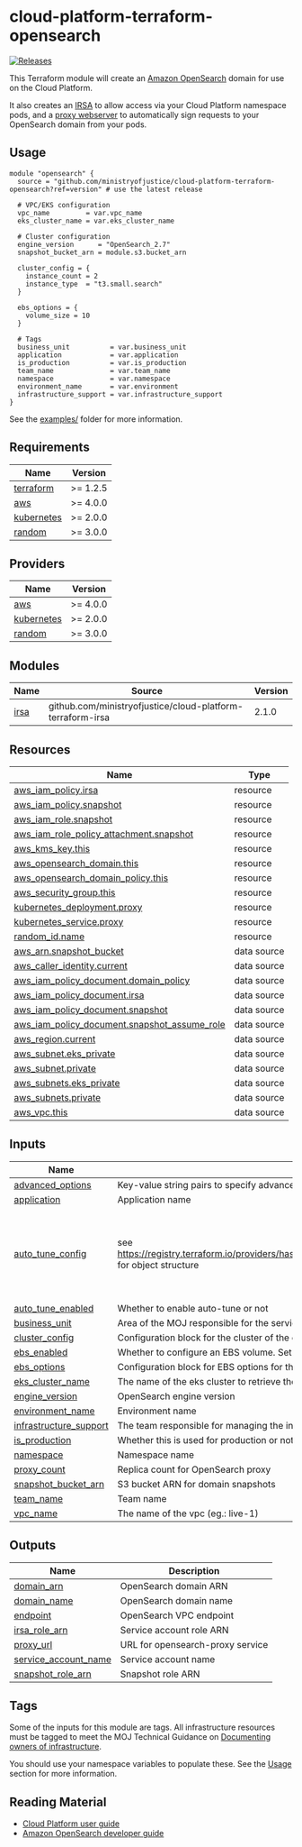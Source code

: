 # cloud-platform-terraform-opensearch

[![Releases](https://img.shields.io/github/v/release/ministryofjustice/cloud-platform-terraform-opensearch.svg)](https://github.com/ministryofjustice/cloud-platform-terraform-opensearch/releases)

This Terraform module will create an [Amazon OpenSearch](https://aws.amazon.com/opensearch-service/) domain for use on the Cloud Platform.

It also creates an [IRSA](https://docs.aws.amazon.com/eks/latest/userguide/iam-roles-for-service-accounts.html) to allow access via your Cloud Platform namespace pods, and a [proxy webserver](https://github.com/awslabs/aws-sigv4-proxy) to automatically sign requests to your OpenSearch domain from your pods.

## Usage

```hcl
module "opensearch" {
  source = "github.com/ministryofjustice/cloud-platform-terraform-opensearch?ref=version" # use the latest release

  # VPC/EKS configuration
  vpc_name         = var.vpc_name
  eks_cluster_name = var.eks_cluster_name

  # Cluster configuration
  engine_version      = "OpenSearch_2.7"
  snapshot_bucket_arn = module.s3.bucket_arn

  cluster_config = {
    instance_count = 2
    instance_type  = "t3.small.search"
  }

  ebs_options = {
    volume_size = 10
  }

  # Tags
  business_unit          = var.business_unit
  application            = var.application
  is_production          = var.is_production
  team_name              = var.team_name
  namespace              = var.namespace
  environment_name       = var.environment
  infrastructure_support = var.infrastructure_support
}
```

See the [examples/](examples/) folder for more information.

<!-- BEGIN_TF_DOCS -->
## Requirements

| Name | Version |
|------|---------|
| <a name="requirement_terraform"></a> [terraform](#requirement\_terraform) | >= 1.2.5 |
| <a name="requirement_aws"></a> [aws](#requirement\_aws) | >= 4.0.0 |
| <a name="requirement_kubernetes"></a> [kubernetes](#requirement\_kubernetes) | >= 2.0.0 |
| <a name="requirement_random"></a> [random](#requirement\_random) | >= 3.0.0 |

## Providers

| Name | Version |
|------|---------|
| <a name="provider_aws"></a> [aws](#provider\_aws) | >= 4.0.0 |
| <a name="provider_kubernetes"></a> [kubernetes](#provider\_kubernetes) | >= 2.0.0 |
| <a name="provider_random"></a> [random](#provider\_random) | >= 3.0.0 |

## Modules

| Name | Source | Version |
|------|--------|---------|
| <a name="module_irsa"></a> [irsa](#module\_irsa) | github.com/ministryofjustice/cloud-platform-terraform-irsa | 2.1.0 |

## Resources

| Name | Type |
|------|------|
| [aws_iam_policy.irsa](https://registry.terraform.io/providers/hashicorp/aws/latest/docs/resources/iam_policy) | resource |
| [aws_iam_policy.snapshot](https://registry.terraform.io/providers/hashicorp/aws/latest/docs/resources/iam_policy) | resource |
| [aws_iam_role.snapshot](https://registry.terraform.io/providers/hashicorp/aws/latest/docs/resources/iam_role) | resource |
| [aws_iam_role_policy_attachment.snapshot](https://registry.terraform.io/providers/hashicorp/aws/latest/docs/resources/iam_role_policy_attachment) | resource |
| [aws_kms_key.this](https://registry.terraform.io/providers/hashicorp/aws/latest/docs/resources/kms_key) | resource |
| [aws_opensearch_domain.this](https://registry.terraform.io/providers/hashicorp/aws/latest/docs/resources/opensearch_domain) | resource |
| [aws_opensearch_domain_policy.this](https://registry.terraform.io/providers/hashicorp/aws/latest/docs/resources/opensearch_domain_policy) | resource |
| [aws_security_group.this](https://registry.terraform.io/providers/hashicorp/aws/latest/docs/resources/security_group) | resource |
| [kubernetes_deployment.proxy](https://registry.terraform.io/providers/hashicorp/kubernetes/latest/docs/resources/deployment) | resource |
| [kubernetes_service.proxy](https://registry.terraform.io/providers/hashicorp/kubernetes/latest/docs/resources/service) | resource |
| [random_id.name](https://registry.terraform.io/providers/hashicorp/random/latest/docs/resources/id) | resource |
| [aws_arn.snapshot_bucket](https://registry.terraform.io/providers/hashicorp/aws/latest/docs/data-sources/arn) | data source |
| [aws_caller_identity.current](https://registry.terraform.io/providers/hashicorp/aws/latest/docs/data-sources/caller_identity) | data source |
| [aws_iam_policy_document.domain_policy](https://registry.terraform.io/providers/hashicorp/aws/latest/docs/data-sources/iam_policy_document) | data source |
| [aws_iam_policy_document.irsa](https://registry.terraform.io/providers/hashicorp/aws/latest/docs/data-sources/iam_policy_document) | data source |
| [aws_iam_policy_document.snapshot](https://registry.terraform.io/providers/hashicorp/aws/latest/docs/data-sources/iam_policy_document) | data source |
| [aws_iam_policy_document.snapshot_assume_role](https://registry.terraform.io/providers/hashicorp/aws/latest/docs/data-sources/iam_policy_document) | data source |
| [aws_region.current](https://registry.terraform.io/providers/hashicorp/aws/latest/docs/data-sources/region) | data source |
| [aws_subnet.eks_private](https://registry.terraform.io/providers/hashicorp/aws/latest/docs/data-sources/subnet) | data source |
| [aws_subnet.private](https://registry.terraform.io/providers/hashicorp/aws/latest/docs/data-sources/subnet) | data source |
| [aws_subnets.eks_private](https://registry.terraform.io/providers/hashicorp/aws/latest/docs/data-sources/subnets) | data source |
| [aws_subnets.private](https://registry.terraform.io/providers/hashicorp/aws/latest/docs/data-sources/subnets) | data source |
| [aws_vpc.this](https://registry.terraform.io/providers/hashicorp/aws/latest/docs/data-sources/vpc) | data source |

## Inputs

| Name | Description | Type | Default | Required |
|------|-------------|------|---------|:--------:|
| <a name="input_advanced_options"></a> [advanced\_options](#input\_advanced\_options) | Key-value string pairs to specify advanced configuration options | `map(string)` | `{}` | no |
| <a name="input_application"></a> [application](#input\_application) | Application name | `string` | n/a | yes |
| <a name="input_auto_tune_config"></a> [auto\_tune\_config](#input\_auto\_tune\_config) | see https://registry.terraform.io/providers/hashicorp/aws/latest/docs/resources/opensearch_domain#maintenance_schedule for object structure | <pre>object({<br/>    start_at                       = string<br/>    duration_value                 = number<br/>    duration_unit                  = string<br/>    cron_expression_for_recurrence = string<br/>    rollback_on_disable            = string<br/>  })</pre> | `null` | no |
| <a name="input_auto_tune_enabled"></a> [auto\_tune\_enabled](#input\_auto\_tune\_enabled) | Whether to enable auto-tune or not | `bool` | `true` | no |
| <a name="input_business_unit"></a> [business\_unit](#input\_business\_unit) | Area of the MOJ responsible for the service | `string` | n/a | yes |
| <a name="input_cluster_config"></a> [cluster\_config](#input\_cluster\_config) | Configuration block for the cluster of the domain | `map(any)` | n/a | yes |
| <a name="input_ebs_enabled"></a> [ebs\_enabled](#input\_ebs\_enabled) | Whether to configure an EBS volume. Set to false for instance types that do not support EBS. | `bool` | `true` | no |
| <a name="input_ebs_options"></a> [ebs\_options](#input\_ebs\_options) | Configuration block for EBS options for the domain | `map(any)` | `{}` | no |
| <a name="input_eks_cluster_name"></a> [eks\_cluster\_name](#input\_eks\_cluster\_name) | The name of the eks cluster to retrieve the OIDC information | `string` | n/a | yes |
| <a name="input_engine_version"></a> [engine\_version](#input\_engine\_version) | OpenSearch engine version | `string` | n/a | yes |
| <a name="input_environment_name"></a> [environment\_name](#input\_environment\_name) | Environment name | `string` | n/a | yes |
| <a name="input_infrastructure_support"></a> [infrastructure\_support](#input\_infrastructure\_support) | The team responsible for managing the infrastructure. Should be of the form <team-name> (<team-email>) | `string` | n/a | yes |
| <a name="input_is_production"></a> [is\_production](#input\_is\_production) | Whether this is used for production or not | `string` | n/a | yes |
| <a name="input_namespace"></a> [namespace](#input\_namespace) | Namespace name | `string` | n/a | yes |
| <a name="input_proxy_count"></a> [proxy\_count](#input\_proxy\_count) | Replica count for OpenSearch proxy | `number` | `1` | no |
| <a name="input_snapshot_bucket_arn"></a> [snapshot\_bucket\_arn](#input\_snapshot\_bucket\_arn) | S3 bucket ARN for domain snapshots | `string` | n/a | yes |
| <a name="input_team_name"></a> [team\_name](#input\_team\_name) | Team name | `string` | n/a | yes |
| <a name="input_vpc_name"></a> [vpc\_name](#input\_vpc\_name) | The name of the vpc (eg.: live-1) | `string` | n/a | yes |

## Outputs

| Name | Description |
|------|-------------|
| <a name="output_domain_arn"></a> [domain\_arn](#output\_domain\_arn) | OpenSearch domain ARN |
| <a name="output_domain_name"></a> [domain\_name](#output\_domain\_name) | OpenSearch domain name |
| <a name="output_endpoint"></a> [endpoint](#output\_endpoint) | OpenSearch VPC endpoint |
| <a name="output_irsa_role_arn"></a> [irsa\_role\_arn](#output\_irsa\_role\_arn) | Service account role ARN |
| <a name="output_proxy_url"></a> [proxy\_url](#output\_proxy\_url) | URL for opensearch-proxy service |
| <a name="output_service_account_name"></a> [service\_account\_name](#output\_service\_account\_name) | Service account name |
| <a name="output_snapshot_role_arn"></a> [snapshot\_role\_arn](#output\_snapshot\_role\_arn) | Snapshot role ARN |
<!-- END_TF_DOCS -->

## Tags

Some of the inputs for this module are tags. All infrastructure resources must be tagged to meet the MOJ Technical Guidance on [Documenting owners of infrastructure](https://technical-guidance.service.justice.gov.uk/documentation/standards/documenting-infrastructure-owners.html).

You should use your namespace variables to populate these. See the [Usage](#usage) section for more information.

## Reading Material

- [Cloud Platform user guide](https://user-guide.cloud-platform.service.justice.gov.uk/#cloud-platform-user-guide)
- [Amazon OpenSearch developer guide](https://docs.aws.amazon.com/opensearch-service/latest/developerguide/what-is.html)

